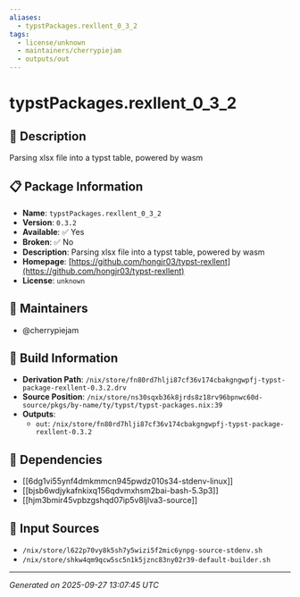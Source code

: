 ```yaml
---
aliases:
  - typstPackages.rexllent_0_3_2
tags:
  - license/unknown
  - maintainers/cherrypiejam
  - outputs/out
---
```


# typstPackages.rexllent_0_3_2

## 📝 Description

Parsing xlsx file into a typst table, powered by wasm

## 📋 Package Information

- **Name**: `typstPackages.rexllent_0_3_2`
- **Version**: `0.3.2`
- **Available**: ✅ Yes
- **Broken**: ✅ No
- **Description**: Parsing xlsx file into a typst table, powered by wasm
- **Homepage**: [https://github.com/hongjr03/typst-rexllent](https://github.com/hongjr03/typst-rexllent)
- **License**: `unknown`
## 👥 Maintainers

- @cherrypiejam


## 🔧 Build Information

- **Derivation Path**: `/nix/store/fn80rd7hlji87cf36v174cbakgngwpfj-typst-package-rexllent-0.3.2.drv`
- **Source Position**: `/nix/store/ns30sqxb36k8jrds8z18rv96bpnwc60d-source/pkgs/by-name/ty/typst/typst-packages.nix:39`
- **Outputs**:
  - `out`:  `/nix/store/fn80rd7hlji87cf36v174cbakgngwpfj-typst-package-rexllent-0.3.2`

## 🔗 Dependencies

- [[6dg1vi55ynf4dmkmmcn945pwdz010s34-stdenv-linux]]
- [[bjsb6wdjykafnkixq156qdvmxhsm2bai-bash-5.3p3]]
- [[hjm3bmir45vpbzgshqd07ip5v8ljlva3-source]]

## 📁 Input Sources

- `/nix/store/l622p70vy8k5sh7y5wizi5f2mic6ynpg-source-stdenv.sh`
- `/nix/store/shkw4qm9qcw5sc5n1k5jznc83ny02r39-default-builder.sh`

---
*Generated on 2025-09-27 13:07:45 UTC*
